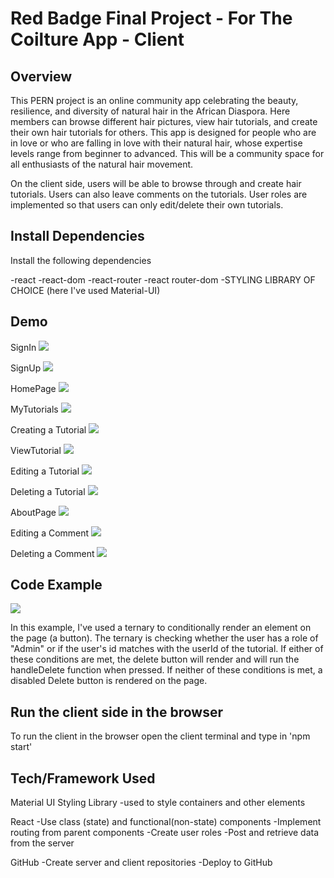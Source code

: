 # Red Badge Final Project - For The Coilture App - Client

## Overview

This PERN project is an online community app celebrating the beauty, resilience, and diversity of natural hair in the African Diaspora. Here members can browse different hair pictures, view hair tutorials, and create their own hair tutorials for others. This app is designed for people who are in love or who are falling in love with their natural hair, whose expertise levels range from beginner to advanced. This will be a community space for all enthusiasts of the natural hair movement.

On the client side, users will be able to browse through and create hair tutorials. Users can also leave comments on the tutorials. User roles are implemented so that users can only edit/delete their own tutorials.

## Install Dependencies

Install the following dependencies

-react
-react-dom
-react-router
-react router-dom
-STYLING LIBRARY OF CHOICE (here I've used Material-UI)

## Demo

SignIn
![](images/signIn.png)

SignUp
![](images/signUp.png)

HomePage
![](images/homePage.png)

MyTutorials
![](images/myTutorials.png)

Creating a Tutorial
![](images/createTutorial.png)

ViewTutorial
![](images/viewTutorial.png)

Editing a Tutorial
![](images/editTutorial.png)

Deleting a Tutorial
![](images/deleteTutorial.png)

AboutPage
![](images/aboutPage.png)

Editing a Comment
![](images/editComment.png)

Deleting a Comment
![](images/deleteComment.png)

## Code Example

![](images/clientCodeExample.png)

In this example, I've used a ternary to conditionally render an element on the page (a button). The ternary is checking whether the user has a role of "Admin" or if the user's id matches with the userId of the tutorial. If either of these conditions are met, the delete button will render and will run the handleDelete function when pressed. If neither of these conditions is met, a disabled Delete button is rendered on the page.

## Run the client side in the browser

To run the client in the browser open the client terminal and type in 'npm start'

## Tech/Framework Used

Material UI Styling Library
-used to style containers and other elements

React
-Use class (state) and functional(non-state) components
-Implement routing from parent components
-Create user roles
-Post and retrieve data from the server

GitHub
-Create server and client repositories
-Deploy to GitHub
